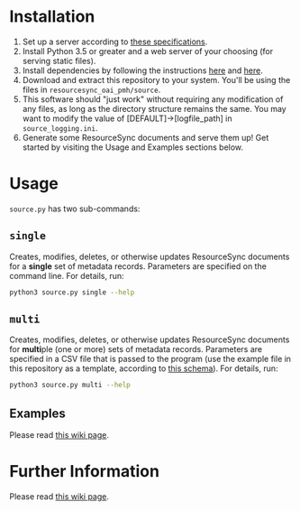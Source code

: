 # Installation

1. Set up a server according to [these specifications](https://github.com/UCLALibrary/resourcesync-oai-pmh/wiki/Source-Server-Specs).
2. Install Python 3.5 or greater and a web server of your choosing (for serving static files).
3. Install dependencies by following the instructions [here](https://github.com/resourcesync/py-resourcesync#installation-from-source) and [here](https://github.com/resourcesync/py-resourcesync#installation).
4. Download and extract this repository to your system. You'll be using the files in `resourcesync_oai_pmh/source`.
5. This software should "just work" without requiring any modification of any files, as long as the directory structure remains the same. You may want to modify the value of [DEFAULT]->[logfile_path] in `source_logging.ini`.
6. Generate some ResourceSync documents and serve them up! Get started by visiting the Usage and Examples sections below.

# Usage

`source.py` has two sub-commands:

## `single`

Creates, modifies, deletes, or otherwise updates ResourceSync documents for a **single** set of metadata records. Parameters are specified on the command line. For details, run:
```bash
python3 source.py single --help
```

## `multi`

Creates, modifies, deletes, or otherwise updates ResourceSync documents for **multi**ple (one or more) sets of metadata records.  Parameters are specified in a CSV file that is passed to the program (use the example file in this repository as a template, according to [this schema](https://github.com/UCLALibrary/resourcesync-oai-pmh/wiki/Table-Schemas#source)). For details, run:
```bash
python3 source.py multi --help
```

## Examples

Please read [this wiki page](https://github.com/UCLALibrary/resourcesync-oai-pmh/wik://github.com/UCLALibrary/resourcesync-oai-pmh/wiki/Use-Case-Recipes).

# Further Information

Please read [this wiki page](https://github.com/UCLALibrary/resourcesync-oai-pmh/wiki/Further-Information-and-Considerations-for-Content-Providers).
